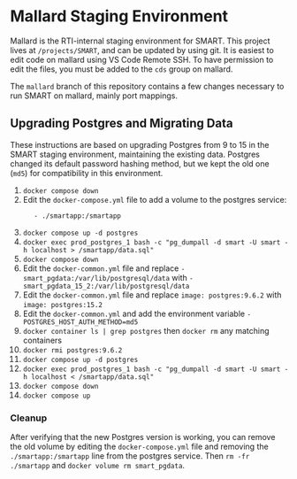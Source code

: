 # Mallard Staging Environment

Mallard is the RTI-internal staging environment for SMART. This project lives at `/projects/SMART`, and can be updated by using git. It is easiest to edit code on mallard using VS Code Remote SSH. To have permission to edit the files, you must be added to the `cds` group on mallard.

The `mallard` branch of this repository contains a few changes necessary to run SMART on mallard, mainly port mappings.

## Upgrading Postgres and Migrating Data

These instructions are based on upgrading Postgres from 9 to 15 in the SMART staging environment, maintaining the existing data. Postgres changed its default password hashing method, but we kept the old one (`md5`) for compatibility in this environment.

1. `docker compose down`
2. Edit the `docker-compose.yml` file to add a volume to the postgres service:
```
      - ./smartapp:/smartapp
```
3. `docker compose up -d postgres`
4. `docker exec prod_postgres_1 bash -c "pg_dumpall -d smart -U smart -h localhost > /smartapp/data.sql"`
5. `docker compose down`
6. Edit the `docker-common.yml` file and replace `- smart_pgdata:/var/lib/postgresql/data` with `- smart_pgdata_15_2:/var/lib/postgresql/data`
7. Edit the `docker-common.yml` file and replace `image: postgres:9.6.2` with `image: postgres:15.2`
8. Edit the `docker-common.yml` and add the environment variable `- POSTGRES_HOST_AUTH_METHOD=md5`
9. `docker container ls | grep postgres` then `docker rm` any matching containers
10. `docker rmi postgres:9.6.2`
11. `docker compose up -d postgres`
12. `docker exec prod_postgres_1 bash -c "pg_dumpall -d smart -U smart -h localhost < /smartapp/data.sql"`
13. `docker compose down`
14. `docker compose up`

### Cleanup

After verifying that the new Postgres version is working, you can remove the old volume by editing the `docker-compose.yml` file and removing the `./smartapp:/smartapp` line from the postgres service. Then `rm -fr ./smartapp` and `docker volume rm smart_pgdata`.
